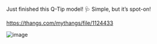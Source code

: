 Just finished this Q-Tip model! 🩺 Simple, but it’s spot-on!

https://thangs.com/mythangs/file/1124433

![image](https://github.com/user-attachments/assets/fc1bbbe7-c74a-47ac-ab9a-9cf8f127cdc4)
